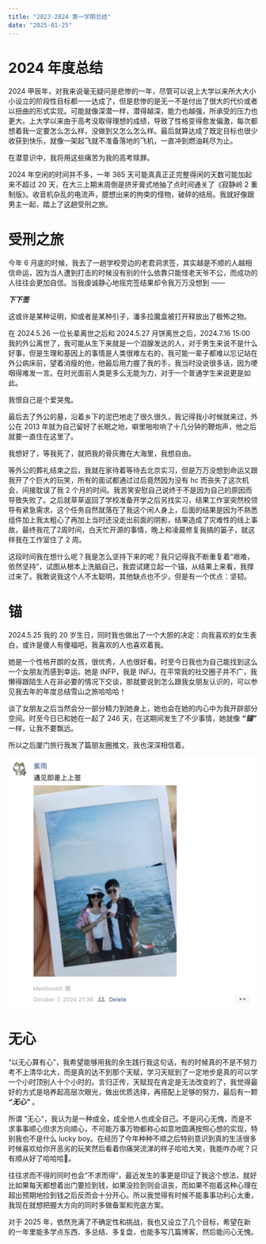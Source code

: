 ```yaml
---
title: "2023-2024 第一学期总结"
date: "2025-01-25"
---
```


# 2024 年度总结

2024 甲辰年，对我来说毫无疑问是悲惨的一年，尽管可以说上大学以来所大大小小设立的阶段性目标都一一达成了，但是悲惨的是无一不是付出了很大的代价或者以扭曲的形式实现。可能就像深潜一样，潜得越深，能力也越强，所承受的压力也更大。上大学以来由于高考没取得理想的成绩，导致了性格变得愈发偏激，每次都想着我一定要怎么怎么样，没做到又怎么怎么样。最后就算达成了既定目标也很少收获到快乐，就像一架起飞就不准备落地的飞机，一直冲到燃油耗尽为止。

在潜意识中，我将用这些痛苦为我的高考赎罪。

2024 年空闲的时间并不多，一年 365 天可能真真正正完整得闲的天数可能加起来不超过 20 天，在大三上期末周倒是挤牙膏式地抽了点时间通关了《寂静岭 2 重制版》。收音机杂乱的电流声，臆想出来的拘束的怪物，破碎的结局。我就好像跟男主一起，踏上了这趟受刑之旅。

# 受刑之旅

<link rel="stylesheet" href="https://cdn.jsdelivr.net/npm/aplayer/dist/APlayer.min.css">
<script src="https://cdn.jsdelivr.net/npm/aplayer/dist/APlayer.min.js"></script>
<div id="1"></div>
<script>
const ap1 = new APlayer({
    container: document.getElementById('1'),
    audio: [{
        name: 'Promise',
        artist: '山岡晃',
        url: 'Promise.mp3',
        cover: 'cover_1.png'
    }]
});
</script>

今年 6 月底的时候，我去了一趟学校旁边的老君洞求签，其实越是不顺的人越相信命运，因为当人遭到打击的时候没有别的什么依靠只能怪老天爷不公，而成功的人往往会更加自信。当我虔诚静心地摇完签结果却令我万万没想到 ——

***下下签***

这或许是某种证明，抑或者是某种引子，潘多拉魔盒被打开释放出了极怖之物。

在 2024.5.26 一位长辈离世之后和 2024.5.27 月饼离世之后，2024.7.16 15:00 我的外公离世了，我可能从生下来就是一个泪腺发达的人，对于男生来说不是什么好事，但是生理和基因上的事情是人类很难左右的，我可能一辈子都难以忘记站在外公病床前，望着消瘦的他，他最后用力握了我的手，我当时没说很多话，因为哽咽得难发一言。在时光面前人类是多么无能为力，对于一个普通学生来说更是如此。

我恨自己是个爱哭鬼。

最后去了外公的墓，沿着乡下的泥巴地走了很久很久，我记得我小时候就来过，外公在 2013 年就为自己留好了长眠之地，噼里啪啦响了十几分钟的鞭炮声，他之后就要一直住在这里了。

我想好了，等我死了，就把我的骨灰撒在大海里，我想自由。

等外公的葬礼结束之后，我就在家待着等待去北京实习，但是万万没想到命运又跟我开了个巨大的玩笑，所有的面试都通过过后竟然因为没有 hc 而丧失了这次机会，间接耽误了我 2 个月的时间。我苦笑安慰自己说终于不是因为自己的原因而导致失败了。之后就草草返回了学校准备开学之后另找实习，结果工作室突然校领导有紧急需求，这个任务自然就落在了我这个闲人身上，后面的结果是因为不熟悉组件加上我太粗心了再加上当时还没走出前面的阴影，结果造成了灾难性的线上事故，最终我花了2周时间，白天忙开源的事情，晚上和凌晨修复我搞的篓子，就这样我在工作室住了 2 周。

这段时间我在想什么呢？我是怎么坚持下来的呢？我只记得我不断重复着“艰难，依然坚持”，试图从根本上洗脑自己，我尝试建立起一个锚，从结果上来看，我撑过来了。我敢说我这个人不太聪明，其他缺点也不少，但是有一个优点：坚韧。

# 锚

<link rel="stylesheet" href="https://cdn.jsdelivr.net/npm/aplayer/dist/APlayer.min.css">
<script src="https://cdn.jsdelivr.net/npm/aplayer/dist/APlayer.min.js"></script>
<div id="2"></div>
<script>
const ap1 = new APlayer({
    container: document.getElementById('2'),
    audio: [{
        name: 'ガラスのくつ',
        artist: 'いとうかなこ',
        url: '玻璃鞋.mp3',
        cover: 'cover_2.png'
    }]
});
</script>

2024.5.25 我的 20 岁生日，同时我也做出了一个大胆的决定：向我喜欢的女生表白，或许是傻人有傻福吧，我喜欢的人也喜欢着我。

她是一个性格开朗的女孩，很优秀，人也很好看。时至今日我也为自己能找到这么一个女朋友而感到幸运。她是 INFP，我是 INFJ。在平常我的社交圈子并不广，我懒得跟陌生人在非必要的情况下交谈，那就要说到怎么跟我女朋友认识的，可以参见我去年的年度总结雪山之旅哈哈哈！

谈了女朋友之后当然会分一部分精力到她身上，她也会在她的内心中为我开辟部分空间。时至今日已和她在一起了 246 天，在这期间发生了不少事情，她就像 ***“锚”*** 一样，让我不要飘远。

所以之后厦门旅行我发了篇朋友圈推文，我也深深相信着。

![image.png](image.png)

# 无心

“以无心算有心”，我希望能够用我的余生践行我这句话，有的时候真的不是不努力考不上清华北大，而是真的达不到那个天赋，学习天赋到了一定地步是真的可以学一个小时顶别人十个小时的。言归正传，天赋现在肯定是无法改变的了，我觉得最好的方式是培养起高层次眼光，做出优质选择，再搭配上足够的努力，最后有一颗 ***“无心”*** 。

所谓 ”无心“，我认为是一种成全，成全他人也成全自己。不是问心无愧，而是不求事事顺心但求方向顺心，不可能万事万物都称心如意地圆满按照心想的实现，特别我也不是什么 lucky boy。在经历了今年种种不顺之后特别意识到真的生活很多时候喜欢给你开恶劣的玩笑然后看着你痛哭流涕的样子哈哈大笑，我能咋办呢？只有顺从好了哈哈哈🤣。

往往求而不得的同时也会“不求而得”，最近发生的事更是印证了我这个想法，就好比如果每天都想着出门要捡到钱，如果没捡到则会沮丧，而如果不抱着这种心理在超出预期地捡到钱之后反而会十分开心。所以我觉得有时候不能事事功利心太重，我现在就想把握大方向的同时多做备案和兜底方案。

对于 2025 年，依然充满了不确定性和挑战，我也又设立了几个目标，希望在新的一年里能多学点东西、多总结、多复盘，也能多写几篇博客，然后能问心无愧。